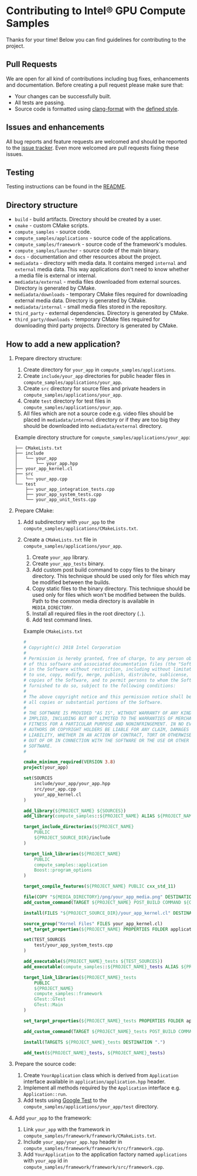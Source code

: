 # Contributing to Intel® GPU Compute Samples
Thanks for your time! Below you can find guidelines for contributing to the project.

## Pull Requests
We are open for all kind of contributions including bug fixes, enhancements and documentation. Before creating a pull request please make sure that:
* Your changes can be successfully built.
* All tests are passing.
* Source code is formatted using [clang-format](https://clang.llvm.org/docs/ClangFormat.html) with the [defined style](.clang-format).

## Issues and enhancements
All bug reports and feature requests are welcomed and should be reported to the [issue tracker](https://github.com/intel/compute-samples/issues). Even more welcomed are pull requests fixing these issues.

## Testing
Testing instructions can be found in the [README](README.md).

## Directory structure
* `build` - build artifacts. Directory should be created by a user.
* `cmake` - custom CMake scripts.
* `compute_samples` - source code.
* `compute_samples/applications` - source code of the applications.
* `compute_samples/framework` - source code of the framework's modules.
* `compute_samples/launcher` - source code of the main binary.
* `docs` - documentation and other resources about the project.
* `mediadata` - directory with media data. It contains merged `internal` and `external` media data. This way applications don't need to know whether a media file is external or internal.
* `mediadata/external` - media files downloaded from external sources. Directory is generated by CMake.
* `mediadata/downloads` - temporary CMake files required for downloading external media data. Directory is generated by CMake.
* `mediadata/internal` - small media files stored in the repository.
* `third_party` - external dependencies. Directory is generated by CMake.
* `third_party/downloads` - temporary CMake files required for downloading third party projects. Directory is generated by CMake.

## How to add a new application?
1. Prepare directory structure:
    1. Create directory for `your_app` in `compute_samples/applications`.
    1. Create `include/your_app` directories for public header files in `compute_samples/applications/your_app`.
    1. Create `src` directory for source files and private headers in `compute_samples/applications/your_app`.
    1. Create `test` directory for test files in `compute_samples/applications/your_app`.
    1. All files which are not a source code e.g. video files should be placed in `mediadata/internal` directory or if they are too big they should be downloaded into `mediadata/external` directory.

    Example directory structure for `compute_samples/applications/your_app`:
    ```
    ├── CMakeLists.txt
    ├── include
    │   └── your_app
    │       └── your_app.hpp
    ├── your_app_kernel.cl
    ├── src
    │   └── your_app.cpp
    └── test
        ├── your_app_integration_tests.cpp
        ├── your_app_system_tests.cpp
        └── your_app_unit_tests.cpp
    ```
1. Prepare CMake:
    1. Add subdirectory with `your_app` to the `compute_samples/applications/CMakeLists.txt`.
    1. Create a `CMakeLists.txt` file in `compute_samples/applications/your_app`.
        1. Create `your_app` library.
        1. Create `your_app_tests` binary.
        1. Add custom post build command to copy files to the binary directory. This technique should be used only for files which may be modified between the builds.
        1. Copy static files to the binary directory. This technique should be used only for files which won't be modified between the builds. Path to the common media directory is available in `MEDIA_DIRECTORY`.
        1. Install all required files in the root directory (`.`).
        1. Add test command lines.

        Example `CMakeLists.txt`
        ```CMake
        #
        # Copyright(c) 2018 Intel Corporation
        #
        # Permission is hereby granted, free of charge, to any person obtaining a copy
        # of this software and associated documentation files (the "Software"), to deal
        # in the Software without restriction, including without limitation the rights
        # to use, copy, modify, merge, publish, distribute, sublicense, and/or sell
        # copies of the Software, and to permit persons to whom the Software is
        # furnished to do so, subject to the following conditions:
        #
        # The above copyright notice and this permission notice shall be included in
        # all copies or substantial portions of the Software.
        #
        # THE SOFTWARE IS PROVIDED "AS IS", WITHOUT WARRANTY OF ANY KIND, EXPRESS OR
        # IMPLIED, INCLUDING BUT NOT LIMITED TO THE WARRANTIES OF MERCHANTABILITY,
        # FITNESS FOR A PARTICULAR PURPOSE AND NONINFRINGEMENT. IN NO EVENT SHALL THE
        # AUTHORS OR COPYRIGHT HOLDERS BE LIABLE FOR ANY CLAIM, DAMAGES OR OTHER
        # LIABILITY, WHETHER IN AN ACTION OF CONTRACT, TORT OR OTHERWISE, ARISING FROM,
        # OUT OF OR IN CONNECTION WITH THE SOFTWARE OR THE USE OR OTHER DEALINGS IN THE
        # SOFTWARE.
        #

        cmake_minimum_required(VERSION 3.8)
        project(your_app)

        set(SOURCES
            include/your_app/your_app.hpp
            src/your_app.cpp
            your_app_kernel.cl
        )

        add_library(${PROJECT_NAME} ${SOURCES})
        add_library(compute_samples::${PROJECT_NAME} ALIAS ${PROJECT_NAME})

        target_include_directories(${PROJECT_NAME}
            PUBLIC
            ${PROJECT_SOURCE_DIR}/include
        )

        target_link_libraries(${PROJECT_NAME}
            PUBLIC
            compute_samples::application
            Boost::program_options
        )

        target_compile_features(${PROJECT_NAME} PUBLIC cxx_std_11)

        file(COPY "${MEDIA_DIRECTORY}/png/your_app_media.png" DESTINATION ${CMAKE_BINARY_DIR})
        add_custom_command(TARGET ${PROJECT_NAME} POST_BUILD COMMAND ${CMAKE_COMMAND} -E copy_if_different "${PROJECT_SOURCE_DIR}/your_app_kernel.cl" ${CMAKE_BINARY_DIR})

        install(FILES "${PROJECT_SOURCE_DIR}/your_app_kernel.cl" DESTINATION ".")

        source_group("Kernel Files" FILES your_app_kernel.cl)
        set_target_properties(${PROJECT_NAME} PROPERTIES FOLDER applications/${PROJECT_NAME})

        set(TEST_SOURCES
            test/your_app_system_tests.cpp
        )

        add_executable(${PROJECT_NAME}_tests ${TEST_SOURCES})
        add_executable(compute_samples::${PROJECT_NAME}_tests ALIAS ${PROJECT_NAME}_tests)

        target_link_libraries(${PROJECT_NAME}_tests
            PUBLIC
            ${PROJECT_NAME}
            compute_samples::framework
            GTest::GTest
            GTest::Main
        )

        set_target_properties(${PROJECT_NAME}_tests PROPERTIES FOLDER applications/${PROJECT_NAME})

        add_custom_command(TARGET ${PROJECT_NAME}_tests POST_BUILD COMMAND ${CMAKE_COMMAND} -E copy_if_different "${PROJECT_SOURCE_DIR}/your_app_kernel.cl" ${CMAKE_CURRENT_BINARY_DIR})

        install(TARGETS ${PROJECT_NAME}_tests DESTINATION ".")

        add_test(${PROJECT_NAME}_tests, ${PROJECT_NAME}_tests)
        ```
1. Prepare the source code:
    1. Create `YourApplication` class which is derived from `Application` interface available in `application/application.hpp` header.
    1. Implement all methods required by the `Application` interface e.g. `Application::run`.
    1. Add tests using [Google Test](https://github.com/google/googletest) to the `compute_samples/applications/your_app/test` directory.
1. Add `your_app` to the framework:
    1. Link `your_app` with the framework in `compute_samples/framework/framework/CMakeLists.txt`.
    1. Include `your_app/your_app.hpp` header in `compute_samples/framework/framework/src/framework.cpp`.
    1. Add `YourApplication` to the application factory named `applications` with `your_app` id in `compute_samples/framework/framework/src/framework.cpp`.
